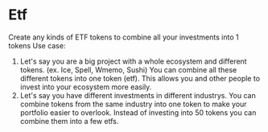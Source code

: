 # Etf
Create any kinds of ETF tokens to combine all your investments into 1 tokens
Use case:
1. Let's say you are a big project with a whole ecosystem and different tokens. (ex. Ice, Spell, Wmemo, Sushi)
You can combine all these different tokens into one token (etf).
This allows you and other people to invest into your ecosystem more easily.
2. Let's say you have different investments in different industrys.
You can combine tokens from the same industry into one token to make your portfolio easier to overlook.
Instead of investing into 50 tokens you can combine them into a few etfs.
